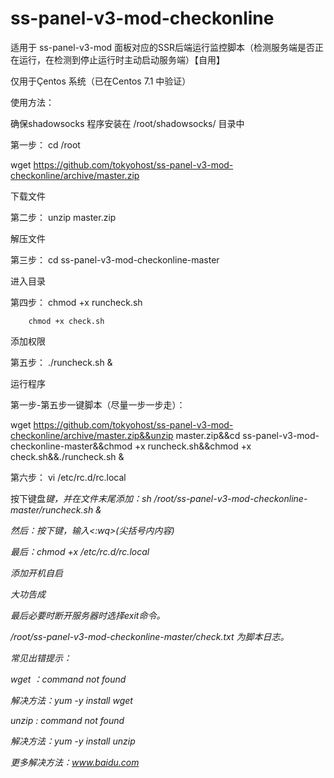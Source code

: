 # ss-panel-v3-mod-checkonline
适用于 ss-panel-v3-mod 面板对应的SSR后端运行监控脚本（检测服务端是否正在运行，在检测到停止运行时主动启动服务端）【自用】

仅用于Çentos 系统（已在Centos 7.1 中验证）

使用方法：

确保shadowsocks 程序安装在 /root/shadowsocks/ 目录中

第一步：
  cd /root
  
  wget https://github.com/tokyohost/ss-panel-v3-mod-checkonline/archive/master.zip

  下载文件
  
第二步：
  unzip master.zip

  解压文件
  
第三步：
  cd ss-panel-v3-mod-checkonline-master

  进入目录
  
第四步：
        chmod +x runcheck.sh

        chmod +x check.sh
        
        
  添加权限
  
第五步：
  ./runcheck.sh &

  运行程序
  
 第一步-第五步一键脚本（尽量一步一步走）：
 
 wget https://github.com/tokyohost/ss-panel-v3-mod-checkonline/archive/master.zip&&unzip master.zip&&cd ss-panel-v3-mod-checkonline-master&&chmod +x runcheck.sh&&chmod +x check.sh&&./runcheck.sh &
  
第六步：
  vi /etc/rc.d/rc.local

按下键盘<i>键，并在文件末尾添加：sh /root/ss-panel-v3-mod-checkonline-master/runcheck.sh & 
  
然后：按下<Esc>键，输入<:wq>(尖括号内内容)

最后：chmod +x /etc/rc.d/rc.local
  
  添加开机自启
  
  大功告成
  
最后必要时断开服务器时选择exit命令。

/root/ss-panel-v3-mod-checkonline-master/check.txt 为脚本日志。

常见出错提示：

wget ：command not found

解决方法：yum -y install wget

unzip : command not found

解决方法：yum -y install unzip

更多解决方法：www.baidu.com


